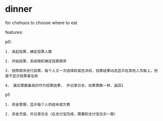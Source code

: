 dinner
======

for chehuos to choose where to eat

features:

p0:

	1. 发起投票，确定投票人数

	2. 开始投票，系统随机确定投票顺序

	3. 按照顺序进行投票，每个人又一次选择权或否决权，投票结果动态显示在其他人页面上，但是不显示投票者名称

	4， 最后票数最高的作为投票结果， 并记录日志，如果票数一样，返回1

p1:

	1. 资金管理，显示每个人的结余或欠费

	2. 资金充值，并记录日志（在支付宝完成，需要和支付宝日志一致）
